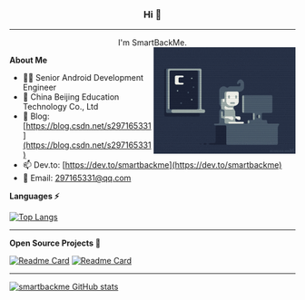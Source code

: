 ###  <center>Hi 👋 </center>
---
<center>I'm SmartBackMe.</center>

<img align="right" alt="GIF" width="250px" src="/assets/codeing.gif" />

**About Me**

- 👨‍💻 Senior Android Development Engineer
- 💼 China Beijing Education Technology Co., Ltd
- 📝 Blog: [https://blog.csdn.net/s297165331](https://blog.csdn.net/s297165331)
- 📫 Dev.to: [https://dev.to/smartbackme](https://dev.to/smartbackme)
- 💬 Email: 297165331@qq.com

**Languages ⚡**

[![Top Langs](https://github-readme-stats.vercel.app/api/top-langs/?username=smartbackme&bg_color=30,e96443,904e95&title_color=fff&text_color=fff)](https://github.com/smartbackme/github-readme-stats)

--- 

**Open Source Projects 🔭**

[![Readme Card](https://github-readme-stats.vercel.app/api/pin/?username=smartbackme&repo=AutoPage&bg_color=30,e96443,904e95&title_color=fff&text_color=fff)](https://github.com/smartbackme/github-readme-stats)
[![Readme Card](https://github-readme-stats.vercel.app/api/pin/?username=smartbackme&repo=SimpleInterceptor&bg_color=30,e96443,904e95&title_color=fff&text_color=fff)](https://github.com/smartbackme/github-readme-stats)

---


[![smartbackme GitHub stats](https://github-readme-stats.vercel.app/api?username=smartbackme&show_icons=true&theme=radical&bg_color=30,e96443,904e95&title_color=fff&text_color=fff&include_all_commits=true)](https://github.com/smartbackme/github-readme-stats)



<!--
**smartbackme/smartbackme** is a ✨ _special_ ✨ repository because its `README.md` (this file) appears on your GitHub profile.

Here are some ideas to get you started:

- 🔭 I’m currently working on ...
- 🌱 I’m currently learning ...
- 👯 I’m looking to collaborate on ...
- 🤔 I’m looking for help with ...
- 💬 Ask me about ...
- 📫 How to reach me: ...
- 😄 Pronouns: ...
- ⚡ Fun fact: ...
-->

